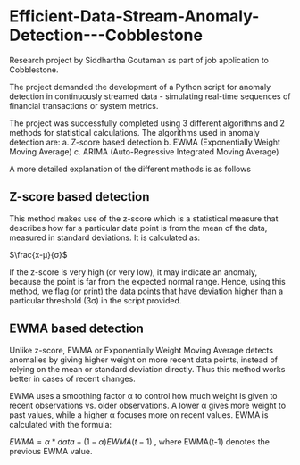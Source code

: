 # Efficient-Data-Stream-Anomaly-Detection---Cobblestone
Research project by Siddhartha Goutaman as part of job application to Cobblestone.

The project demanded the development of a Python script for anomaly detection in continuously streamed data - simulating real-time sequences of financial transactions or system metrics.

The project was successfully completed using 3 different algorithms and 2 methods for statistical calculations. 
The algorithms used in anomaly detection are:
  a. Z-score based detection
  b. EWMA (Exponentially Weight Moving Average) 
  c. ARIMA (Auto-Regressive Integrated Moving Average)

A more detailed explanation of the different methods is as follows
## Z-score based detection
This method makes use of the z-score which is a statistical measure that describes how far a particular data point is from the mean of the data, measured in standard deviations. It is calculated as: 

$`\frac{x-μ}{σ}`$

If the z-score is very high (or very low), it may indicate an anomaly, because the point is far from the expected normal range. Hence, using this method, we flag (or print) the data points that have deviation higher than a particular threshold (3σ) in the script provided.

## EWMA based detection
Unlike z-score, EWMA or Exponentially Weight Moving Average detects anomalies by giving higher weight on more recent data points, instead of relying on the mean or standard deviation directly. Thus this method works better in cases of recent changes. 

EWMA uses a smoothing factor α to control how much weight is given to recent observations vs. older observations. A lower α gives more weight to past values, while a higher α focuses more on recent values. 
EWMA is calculated with the formula:

$`EWMA = α * data + (1-α) EWMA(t-1)`$ , where EWMA(t-1) denotes the previous EWMA value.


